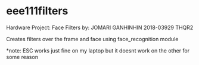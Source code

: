 # eee111filters
Hardware Project: Face Filters
by:
JOMARI GANHINHIN
2018-03929 THQR2


Creates filters over the frame and face using face_recognition module


*note: ESC works just fine on my laptop but it doesnt work on the other for some reason
